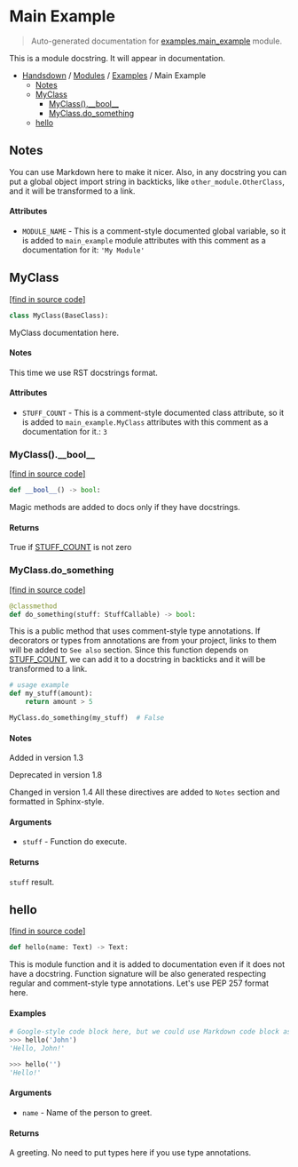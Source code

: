 # Main Example

> Auto-generated documentation for [examples.main_example](https://github.com/vemel/handsdown/blob/master/examples/main_example.py) module.

This is a module docstring. It will appear in documentation.

- [Handsdown](../README.md#-handsdown---python-documentation-generator) / [Modules](../MODULES.md#modules) / [Examples](index.md#examples) / Main Example
    - [Notes](#notes)
    - [MyClass](#myclass)
        - [MyClass().\_\_bool\_\_](#myclass__bool__)
        - [MyClass.do_something](#myclassdo_something)
    - [hello](#hello)

## Notes

You can use Markdown here to make it nicer. Also, in any docstring you
can put a global object import string in backticks, like `other_module.OtherClass`,
and it will be transformed to a link.

#### Attributes

- `MODULE_NAME` - This is a comment-style documented global variable, so it is added to
  `main_example` module attributes with this comment as a documentation for it: `'My Module'`

## MyClass

[[find in source code]](https://github.com/vemel/handsdown/blob/master/examples/main_example.py#L54)

```python
class MyClass(BaseClass):
```

MyClass documentation here.

#### Notes

This time we use RST docstrings format.

#### Attributes

- `STUFF_COUNT` - This is a comment-style documented class attribute, so it is added to
  `main_example.MyClass` attributes with this comment as a documentation for it.: `3`

### MyClass().\_\_bool\_\_

[[find in source code]](https://github.com/vemel/handsdown/blob/master/examples/main_example.py#L92)

```python
def __bool__() -> bool:
```

Magic methods are added to docs only if they have docstrings.

#### Returns

True if [STUFF_COUNT](#myclass) is not zero

### MyClass.do_something

[[find in source code]](https://github.com/vemel/handsdown/blob/master/examples/main_example.py#L65)

```python
@classmethod
def do_something(stuff: StuffCallable) -> bool:
```

This is a public method that uses comment-style type annotations. If decorators
or types from annotations are from your project, links to them will be added
to `See also` section. Since this function depends on [STUFF_COUNT](#myclass), we can add
it to a docstring in backticks and it will be transformed to a link.

```python
# usage example
def my_stuff(amount):
    return amount > 5

MyClass.do_something(my_stuff)  # False
```

#### Notes

Added in version 1.3

Deprecated in version 1.8

Changed in version 1.4
    All these directives are added to `Notes` section and formatted in Sphinx-style.

#### Arguments

- `stuff` - Function do execute.

#### Returns

`stuff` result.

## hello

[[find in source code]](https://github.com/vemel/handsdown/blob/master/examples/main_example.py#L27)

```python
def hello(name: Text) -> Text:
```

This is module function and it is added to documentation even if it does
not have a docstring. Function signature will be also generated respecting
regular and comment-style type annotations. Let's use PEP 257 format here.

#### Examples

```python
# Google-style code block here, but we could use Markdown code block as well
>>> hello('John')
'Hello, John!'

>>> hello('')
'Hello!'
```

#### Arguments

- `name` - Name of the person to greet.

#### Returns

A greeting. No need to put types here if you use type annotations.
